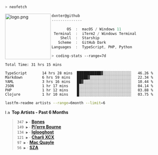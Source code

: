```zsh
> neofetch
```

<img align="left" src="https://user-images.githubusercontent.com/17434202/213643827-2660ae3a-d75f-4961-a865-9847c10b767f.png" alt="logo.png" width="150"/>

```csharp
dxnter@github
--------------

       OS  :  macOS / Windows 11
 Terminal  :  iTerm2 / Windows Terminal
    Shell  :  Starship
   Scheme  :  GitHub Dark
Languages  :  TypeScript, PHP, Python
```

```zsh
> coding-stats --range=7d
```

<!--START_SECTION:waka-->

```text
Total Time: 31 hrs 15 mins

TypeScript       14 hrs 28 mins  ███████████▓░░░░░░░░░░░░░   46.26 %
Markdown         6 hrs 59 mins   █████▓░░░░░░░░░░░░░░░░░░░   22.34 %
YAML             3 hrs 16 mins   ██▓░░░░░░░░░░░░░░░░░░░░░░   10.44 %
JSON             1 hr 17 mins    █░░░░░░░░░░░░░░░░░░░░░░░░   04.14 %
PHP              1 hr 12 mins    █░░░░░░░░░░░░░░░░░░░░░░░░   03.88 %
Clojure          1 hr 10 mins    █░░░░░░░░░░░░░░░░░░░░░░░░   03.75 %
```

<!--END_SECTION:waka-->

```zsh
lastfm-readme artists --range=6month --limit=6
```

<!--START_LASTFM_ARTISTS:{"period": "6month", "rows": 6}-->
<a href="https://last.fm" target="_blank"><img src="https://user-images.githubusercontent.com/17434202/215290617-e793598d-d7c9-428f-9975-156db1ba89cc.svg" alt="Last.fm Logo" width="18" height="13"/></a> **Top Artists - Past 6 Months**

> `347 ▶️` ∙ **[Bones](https://www.last.fm/music/Bones)**<br/>
> `149 ▶️` ∙ **[Pi’erre Bourne](https://www.last.fm/music/Pi%E2%80%99erre+Bourne)**<br/>
> `134 ▶️` ∙ **[Iglooghost](https://www.last.fm/music/Iglooghost)**<br/>
> `121 ▶️` ∙ **[Charli XCX](https://www.last.fm/music/Charli+XCX)**<br/>
> `97 ▶️` ∙ **[Mac Quayle](https://www.last.fm/music/Mac+Quayle)**<br/>
> `56 ▶️` ∙ **[SZA](https://www.last.fm/music/SZA)**<br/>
<!--END_LASTFM_ARTISTS-->
